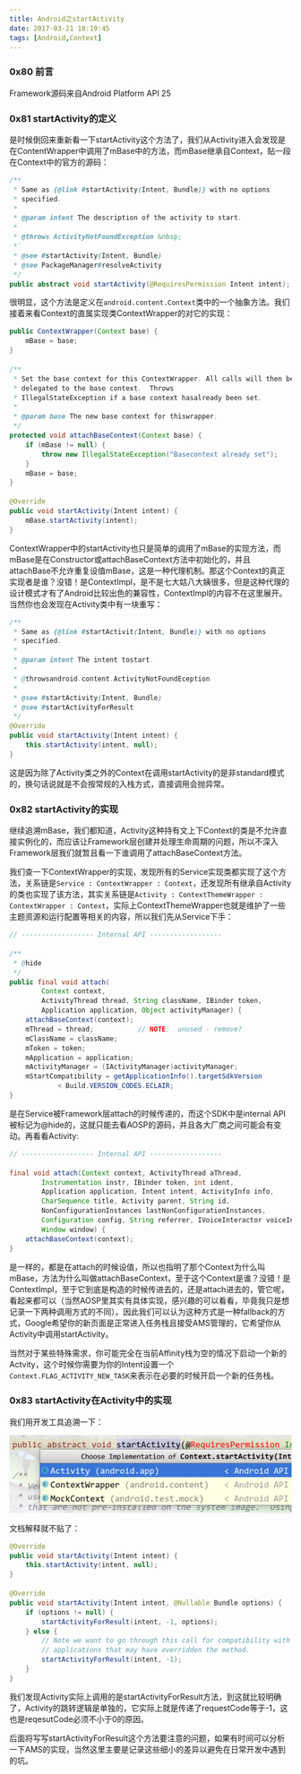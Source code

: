 ```yaml
---
title: Android之startActivity
date: 2017-03-21 18:19:45
tags: [Android,Context]
---
```


### 0x80 前言
Framework源码来自Android Platform API 25

### 0x81 startActivity的定义
是时候倒回来重新看一下startActivity这个方法了，我们从Activity进入会发现是在ContentWrapper中调用了mBase中的方法，而mBase继承自Context，贴一段在Context中的官方的源码：
```Java
/**
 * Same as {@link #startActivity(Intent, Bundle)} with no options
 * specified.
 *
 * @param intent The description of the activity to start.
 *
 * @throws ActivityNotFoundException &nbsp;
 *`
 * @see #startActivity(Intent, Bundle)
 * @see PackageManager#resolveActivity
 */
public abstract void startActivity(@RequiresPermission Intent intent);
```
很明显，这个方法是定义在`android.content.Context`类中的一个抽象方法。我们接着来看Context的直属实现类ContextWrapper的对它的实现：
```Java
public ContextWrapper(Context base) {
    mBase = base;
}
    
/**
 * Set the base context for this ContextWrapper. All calls will then be
 * delegated to the base context.  Throws
 * IllegalStateException if a base context hasalready been set.
 * 
 * @param base The new base context for thiswrapper.
 */
protected void attachBaseContext(Context base) {
    if (mBase != null) {
        throw new IllegalStateException("Basecontext already set");
    }
    mBase = base;
}

@Override
public void startActivity(Intent intent) {
    mBase.startActivity(intent);
}
```
ContextWrapper中的startActivity也只是简单的调用了mBase的实现方法，而mBase是在Constructor或attachBaseContext方法中初始化的，并且attachBase不允许重复设值mBase，这是一种代理机制。那这个Context的真正实现者是谁？没错！是ContextImpl，是不是七大姑八大姨很多，但是这种代理的设计模式才有了Android比较出色的兼容性，ContextImpl的内容不在这里展开。当然你也会发现在Activity类中有一块重写：
```Java
/**
 * Same as {@link #startActivit(Intent, Bundle)} with no options
 * specified.
 *
 * @param intent The intent tostart.
 *
 * @throwsandroid.content.ActivityNotFoundEception
 *
 * @see #startActivity(Intent, Bundle)
 * @see #startActivityForResult
 */
@Override
public void startActivity(Intent intent) {
    this.startActivity(intent, null);
}
```
这是因为除了Activity类之外的Context在调用startActivity的是非standard模式的，换句话说就是不会按常规的入栈方式，直接调用会抛异常。

### 0x82 startActivity的实现
继续追溯mBase，我们都知道，Activity这种持有文上下Context的类是不允许直接实例化的，而应该让Framework层创建并处理生命周期的问题，所以不深入Framework层我们就暂且看一下谁调用了attachBaseContext方法。

我们查一下ContextWrapper的实现，发现所有的Service实现类都实现了这个方法，关系链是`Service : ContextWrapper : Context`，还发现所有继承自Activity的类也实现了该方法，其实关系链是`Activity : ContextThemeWrapper : ContextWrapper : Context`，实际上ContextThemeWrapper也就是维护了一些主题资源和运行配置等相关的内容，所以我们先从Service下手：
```Java
// ------------------ Internal API ------------------
    
/**
 * @hide
 */
public final void attach(
        Context context,
        ActivityThread thread, String className, IBinder token,
        Application application, Object activityManager) {
    attachBaseContext(context);
    mThread = thread;           // NOTE:  unused - remove?
    mClassName = className;
    mToken = token;
    mApplication = application;
    mActivityManager = (IActivityManager)activityManager;
    mStartCompatibility = getApplicationInfo().targetSdkVersion
            < Build.VERSION_CODES.ECLAIR;
}
```
是在Service被Framework层attach的时候传递的，而这个SDK中是internal API被标记为@hide的，这就只能去看AOSP的源码，并且各大厂商之间可能会有变动。再看看Activity:
```Java
// ------------------ Internal API ------------------

final void attach(Context context, ActivityThread aThread,
        Instrumentation instr, IBinder token, int ident,
        Application application, Intent intent, ActivityInfo info,
        CharSequence title, Activity parent, String id,
        NonConfigurationInstances lastNonConfigurationInstances,
        Configuration config, String referrer, IVoiceInteractor voiceInteractor,
        Window window) {
    attachBaseContext(context);
}
```
是一样的，都是在attach的时候设值，所以也指明了那个Context为什么叫mBase，方法为什么叫做attachBaseContext，至于这个Context是谁？没错！是ContextImpl，至于它到底是构造的时候传进去的，还是attach进去的，管它呢，看起来都可以（当然AOSP里其实有具体实现，感兴趣的可以看看，毕竟我只是想记录一下两种调用方式的不同）。因此我们可以认为这种方式是一种fallback的方式，Google希望你的新页面是正常进入任务栈且接受AMS管理的，它希望你从Activity中调用startActivity。

当然对于某些特殊需求，你可能完全在当前Affinity栈为空的情况下启动一个新的Actvity，这个时候你需要为你的Intent设置一个`Context.FLAG_ACTIVITY_NEW_TASK`来表示在必要的时候开启一个新的任务栈。

### 0x83 startActivity在Activity中的实现
我们用开发工具追溯一下：

![startActivity的实现类](/images/2017_03_21_01.png)

文档解释就不贴了：
```Java
@Override
public void startActivity(Intent intent) {
    this.startActivity(intent, null);
}

@Override
public void startActivity(Intent intent, @Nullable Bundle options) {
    if (options != null) {
        startActivityForResult(intent, -1, options);
    } else {
        // Note we want to go through this call for compatibility with
        // applications that may have overridden the method.
        startActivityForResult(intent, -1);
    }
}
```
我们发现Activity实际上调用的是startActivityForResult方法，到这就比较明确了，Activity的跳转逻辑是单独的，它实际上就是传递了requestCode等于-1，这也是reqesutCode必须不小于0的原因。

后面将写写startActivityForResult这个方法要注意的问题，如果有时间可以分析一下AMS的实现，当然这里主要是记录这些细小的差异以避免在日常开发中遇到的坑。

